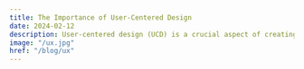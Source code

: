 ```yaml
---
title: The Importance of User-Centered Design
date: 2024-02-12
description: User-centered design (UCD) is a crucial aspect of creating effective user interfaces (UIs)...
image: "/ux.jpg"
href: "/blog/ux"
---
```

